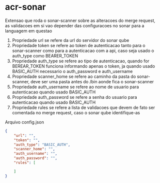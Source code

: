 # acr-sonar

Extensao que roda o sonar-scanner sobre as alteracoes do merge request, as validacoes em si vao depender das configuracoes no sonar para a languagem em questao

1. Propriedade url se refere da url do servidor do sonar qube
2. Propriedade token se refere ao token de autenticacao tanto para o sonar-scanner como para a autenticacao com a api, caso seja usado o auth_type como BEARER_TOKEN
3. Propriedade auth_type se refere ao tipo de autenticacao, quando for BEREAR_TOKEN funciona informando apenas o token, ja quando usado BASIC_AUTH necessario o auth_password e auth_username
4. Propriedade scanner_home se refere ao caminho da pasta do sonar-scanner, deve ser uma pasta antes do /bin aonde fica o sonar-scanner
5. Propriedade auth_username se refere ao nome de usuario para autenticacao quando usado BASIC_AUTH
6. Propriedade auth_password se refere a senha do usuario para autenticacao quando usado BASIC_AUTH
7. Propriedade rules se refere a lista de validacoes que devem de fato ser comentada no merge request, caso o sonar qube identifique-as

Arquivo config.json

```json
{
    "url": "",
    "token": "",
    "auth_type": "BASIC_AUTH",
    "scanner_home": "",
    "auth_username": "",
    "auth_password": "",
    "rules": [

    ]
}
```
